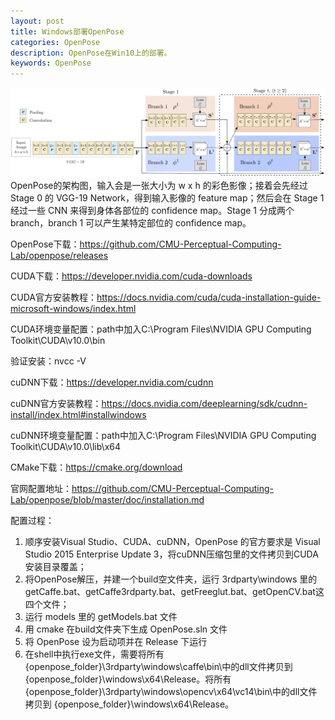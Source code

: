 ```yaml
---
layout: post
title: Windows部署OpenPose
categories: OpenPose
description: OpenPose在Win10上的部署。
keywords: OpenPose
---
```


![](/images/posts/openpose/openpose-body-architecture-1024x291-1.webp)
OpenPose的架构图，输入会是一张大小为 w x h 的彩色影像；接着会先经过 Stage 0 的 VGG-19 Network，得到输入影像的 feature map；然后会在 Stage 1 经过一些 CNN 来得到身体各部位的 confidence map。Stage 1 分成两个branch，branch 1 可以产生某特定部位的 confidence map。

OpenPose下载：https://github.com/CMU-Perceptual-Computing-Lab/openpose/releases

CUDA下载：https://developer.nvidia.com/cuda-downloads

CUDA官方安装教程：https://docs.nvidia.com/cuda/cuda-installation-guide-microsoft-windows/index.html

CUDA环境变量配置：path中加入C:\Program Files\NVIDIA GPU Computing Toolkit\CUDA\v10.0\bin

验证安装：nvcc -V

cuDNN下载：https://developer.nvidia.com/cudnn

cuDNN官方安装教程：https://docs.nvidia.com/deeplearning/sdk/cudnn-install/index.html#installwindows

cuDNN环境变量配置：path中加入C:\Program Files\NVIDIA GPU Computing Toolkit\CUDA\v10.0\lib\x64

CMake下载：https://cmake.org/download

官网配置地址：https://github.com/CMU-Perceptual-Computing-Lab/openpose/blob/master/doc/installation.md

配置过程：
1. 顺序安装Visual Studio、CUDA、cuDNN，OpenPose 的官方要求是 Visual Studio 2015 Enterprise Update 3，将cuDNN压缩包里的文件拷贝到CUDA安装目录覆盖；
1. 将OpenPose解压，并建一个build空文件夹，运行 3rdparty\windows 里的getCaffe.bat、getCaffe3rdparty.bat、getFreeglut.bat、getOpenCV.bat这四个文件；
1. 运行 models 里的 getModels.bat 文件
1. 用 cmake 在build文件夹下生成 OpenPose.sln 文件
1. 将 OpenPose 设为启动项并在 Release 下运行
1. 在shell中执行exe文件，需要将所有{openpose_folder}\3rdparty\windows\caffe\bin\中的dll文件拷贝到{openpose_folder}\windows\x64\Release。将所有{openpose_folder}\3rdparty\windows\opencv\x64\vc14\bin\中的dll文件拷贝到 {openpose_folder}\windows\x64\Release。
